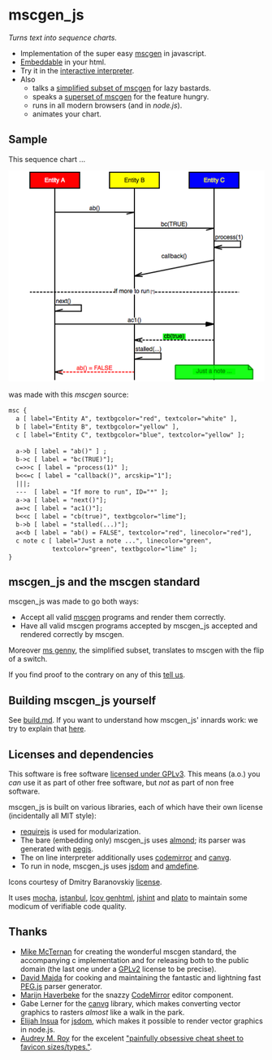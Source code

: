 # mscgen_js
*Turns text into sequence charts.*

- Implementation of the super easy [mscgen][1] in javascript. 
- [Embeddable][30] in your html.
- Try it in the [interactive interpreter][2].
- Also 
  - talks a [simplified subset of mscgen][5] for lazy bastards.
  - speaks a [superset of mscgen][29] for the feature hungry.
  - runs in all modern browsers (and in _node.js_).
  - animates your chart.

## Sample
This sequence chart ...

![a sample sequence chart, rendered as png](wikum/readme.png)

was made with this *mscgen* source:
``` mscgen
msc {
  a [ label="Entity A", textbgcolor="red", textcolor="white" ],
  b [ label="Entity B", textbgcolor="yellow" ],
  c [ label="Entity C", textbgcolor="blue", textcolor="yellow" ];

  a->b [ label = "ab()" ] ;
  b->c [ label = "bc(TRUE)"];
  c=>>c [ label = "process(1)" ];
  b<<=c [ label = "callback()", arcskip="1"];
  |||;
  ---  [ label = "If more to run", ID="*" ];
  a->a [ label = "next()"];
  a=>c [ label = "ac1()"];
  b<<c [ label = "cb(true)", textbgcolor="lime"];
  b->b [ label = "stalled(...)"];
  a<<b [ label = "ab() = FALSE", textcolor="red", linecolor="red"], 
  c note c [ label="Just a note ...", linecolor="green", 
            textcolor="green", textbgcolor="lime" ];
}
```

## mscgen_js and the mscgen standard
mscgen_js was made to go both ways:

- Accept all valid [mscgen][1] programs and render them correctly. 
- Have all valid mscgen programs accepted by mscgen_js accepted and rendered
  correctly by mscgen.

Moreover [ms genny][5], the simplified subset, translates to mscgen with the 
flip of a switch.

If you find proof to the contrary on any of this [tell us][6].


## Building mscgen_js yourself

See [build.md][7]. If you want to understand how mscgen_js' innards work: 
we try to explain that [here][33].

## Licenses and dependencies
This software is free software [licensed under GPLv3][3]. This means (a.o.) you _can_ use
it as part of other free software, but _not_ as part of non free software.

mscgen_js is built on various libraries, each of which have their own license (incidentally all
MIT style):
- [requirejs][19] is used for modularization.
- The bare (embedding only) mscgen_js uses [almond][31]; its parser was generated with [pegjs][12].
- The on line interpreter additionally uses [codemirror][13] and [canvg][16].
- To run in node, mscgen_js uses [jsdom][25] and [amdefine][20].

Icons courtesy of Dmitry Baranovskiy [license][15].

It uses [mocha][21], [istanbul][28], [lcov genhtml][32], [jshint][22] and [plato][23] to maintain some modicum of verifiable code quality. 

## Thanks
- [Mike McTernan][1] for creating the wonderful mscgen standard, the accompanying c implementation and for 
  releasing both to the public domain (the last one under a [GPLv2][18] license to be precise).
- [David Majda][8] for cooking and maintaining the fantastic and lightning fast [PEG.js][9] parser generator.
- [Marijn Haverbeke][10] for the snazzy [CodeMirror][11] editor component.
- Gabe Lerner for the [canvg][17] library, which makes converting vector graphics to rasters _almost_
  like a walk in the park. 
- [Elijah Insua][24] for [jsdom][25], which makes it possible to render vector graphics in node.js.
- [Audrey M. Roy](http://www.audreymroy.com/) for the excelent ["painfully obsessive cheat sheet to favicon sizes/types."](https://github.com/audreyr/favicon-cheat-sheet).

[1]: http://www.mcternan.me.uk/mscgen
[2]: https://sverweij.github.io/mscgen_js
[3]: wikum/licenses/license.mscgen_js.md
[5]: wikum/msgenny.md
[6]: https://github.com/sverweij/mscgen_js/labels/compliance
[7]: wikum/build.md
[8]: http://majda.cz/en/
[9]: http://pegjs.majda.cz/
[10]: http://marijnhaverbeke.nl
[11]: http://codemirror.net
[12]: wikum/licenses/license.pegjs.md
[13]: wikum/licenses/license.codemirror.md
[15]: wikum/licenses/license.icons.md
[16]: wikum/licenses/license.canvg.md
[17]: https://github.com/gabelerner/canvg
[18]: http://code.google.com/p/mscgen/source/browse/trunk/COPYING
[19]: wikum/licenses/license.requirejs.md
[20]: wikum/licenses/license.amdefine.md
[21]: wikum/licenses/license.mocha.md
[22]: wikum/licenses/license.jshint.md
[23]: wikum/licenses/license.plato.md
[24]: http://tmpvar.com/
[25]: https://github.com/tmpvar/jsdom
[25]: wikum/licenses/license.jsdom.md
[26]: http://cs.brown.edu/~dap/
[27]: https://npmjs.org/package/posix-getopt
[28]: wikum/licenses/license.istanbul.md
[29]: wikum/xu.md
[30]: https://sverweij.github.io/mscgen_js/embed.html
[31]: https://github.com/jrburke/almond
[32]: wikum/licenses/license.lcovgenhtml.md
[33]: src/script
